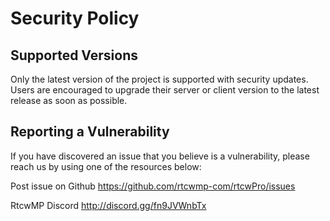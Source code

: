 # Security Policy

## Supported Versions

Only the latest version of the project is supported with security updates.
Users are encouraged to upgrade their server or client version to the latest release as soon as possible.

## Reporting a Vulnerability

If you have discovered an issue that you believe is a vulnerability, please reach us by using one of the resources below:

Post issue on Github https://github.com/rtcwmp-com/rtcwPro/issues

RtcwMP Discord http://discord.gg/fn9JVWnbTx
